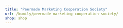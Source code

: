 ```yaml
---
title: "Peermade Marketing Cooperation Society"
url: /kumily/peermade-marketing-cooperation-society/
shop: shop
---
```


